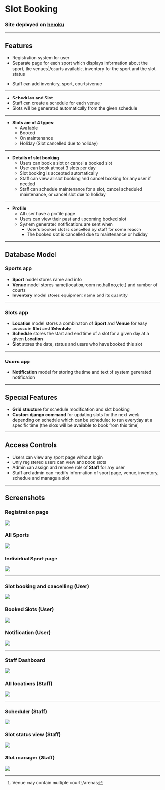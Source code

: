 # Slot Booking

### Site deployed on [heroku](https://slotbooking-vedant.herokuapp.com/)

---

## Features

- Registration system for user
- Separate page for each sport which displays information about the sport, the venues[^1]/courts available, inventory for the sport and the slot status
[^1]: Venue may contain multiple courts/arenas
- Staff can add inventory, sport, courts/venue
---
- **Schedules and Slot**
- Staff can create a schedule for each venue
- Slots will be generated automatically from the given schedule
---
- **Slots are of 4 types**:
  - Available
  - Booked
  - On maintenance
  - Holiday (Slot cancelled due to holiday)
---
- **Details of slot booking**
  - Users can book a slot or cancel a booked slot
  - User can book atmost 3 slots per day
  - Slot booking is accepted automatically
  - Staff can view all slot booking and cancel booking for any user if needed
  - Staff can schedule maintenance for a slot, cancel scheduled maintenance, or cancel slot due to holiday
---
- **Profile**
  - All user have a profile page
  - Users can view their past and upcoming booked slot
  - System generated notifications are sent when
    - User's booked slot is cancelled by staff for some reason
    - The booked slot is cancelled due to maintenance or holiday
---

## Database Model
### Sports app
- **Sport** model stores name and info
- **Venue** model stores name(location,room no,hall no,etc.) and number of courts
- **Inventory** model stores equipment name and its quantity
---
### Slots app
- **Location** model stores a combination of **Sport** and **Venue** for easy access in **Slot** and **Schedule**
- **Schedule** stores the start and end time of a slot for a given day at a given **Location**
- **Slot** stores the date, status and users who have booked this slot
---
### Users app
- **Notification** model for storing the time and text of system generated notification
---

## Special Features
- **Grid structure** for schedule modification and slot booking
- **Custom django command** for updating slots for the next week depending on schedule which can be scheduled to run everyday at a specific time (the slots will be available to book from this time)

---

## Access Controls
- Users can view any sport page without login
- Only registered users can view and book slots
- Admin can assign and remove role of **Staff** for any user
- Staff and admin can modify information of sport page, venue, inventory, schedule and manage a slot

---

## Screenshots
### Registration page
![](Images/1.png)

### All Sports
![](Images/2.png)

### Individual Sport page
![](Images/3.png)

---

### Slot booking and cancelling (User)
![](Images/4.png)

### Booked Slots (User)
![](Images/5.png)

### Notification (User)
![](Images/6.png)

---

### Staff Dashboard
![](Images/7.png)

### All locations (Staff)
![](Images/8.png)

---

### Scheduler (Staff)
![](Images/9.png)

### Slot status view (Staff)
![](Images/10.png)

### Slot manager (Staff)
![](Images/11.png)
